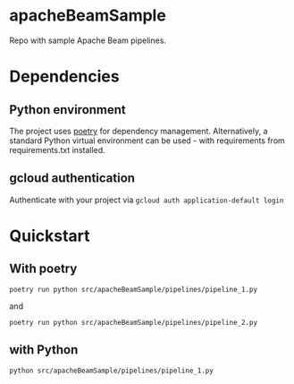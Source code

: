 # apacheBeamSample

Repo with sample Apache Beam pipelines.

# Dependencies
## Python environment
The project uses [poetry](https://python-poetry.org/) for dependency management. Alternatively, a standard Python virtual environment can be used - with requirements from requirements.txt installed.

## gcloud authentication

Authenticate with your project via `gcloud auth application-default login`

# Quickstart
## With poetry

`poetry run python src/apacheBeamSample/pipelines/pipeline_1.py`

and 

`poetry run python src/apacheBeamSample/pipelines/pipeline_2.py`

## with Python

`python src/apacheBeamSample/pipelines/pipeline_1.py`
